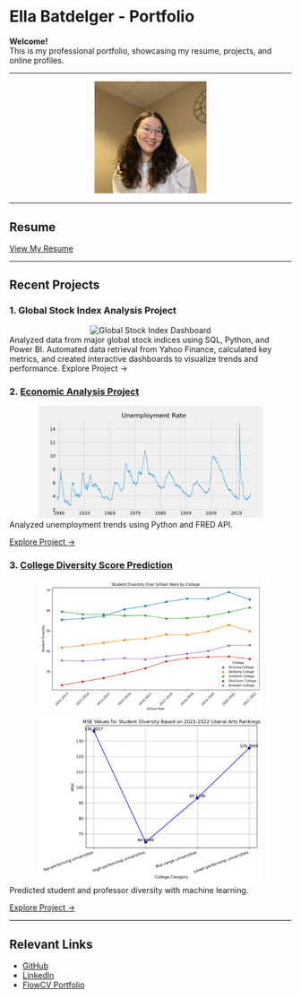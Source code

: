 # Ella Batdelger - Portfolio

**Welcome!**  
This is my professional portfolio, showcasing my resume, projects, and online profiles.

---
<div align="center">
    <img src="./Images/ProfilePic.jpeg" alt="Ella Batdelger" width="200" />
</div>

---

## Resume
[View My Resume](./Ella_Batdelger_CV.pdf)


---

## Recent Projects
### 1. Global Stock Index Analysis Project
<div align="center"> <img src="./Images/StockDashboard.png" alt="Global Stock Index Dashboard" width="400" /> </div> 
Analyzed data from major global stock indices using SQL, Python, and Power BI. Automated data retrieval from Yahoo Finance, calculated key metrics, and created interactive dashboards to visualize trends and performance.
Explore Project →


### 2. [Economic Analysis Project](./Economic%20Analysis%20Project/)
<div align="center">
    <img src="./Images/UnemploymentRate.png" alt="Unemployment Rate Analysis" width="400" />
</div>
Analyzed unemployment trends using Python and FRED API.  

[Explore Project →](https://github.com/ellabatdelger/portfolio/tree/main/Economic%20Analysis%20Project)

### 3. [College Diversity Score Prediction](./College%20Diversity%20Score%20Prediction%20Project/)
<div align="center">
    <img src="./Images/StudentDiversityImage.png" alt="Student Diversity Analysis" width="400" />
    <img src="./Images/MSEStudentDiversity.png" alt="Model Performance MSE" width="400" />
</div>
Predicted student and professor diversity with machine learning.

[Explore Project →](https://github.com/EllaBatdelger/EllaBatdelger.github.io/tree/main/College%20Diversity%20Score%20Prediction%20Project)

---

## Relevant Links
- [GitHub](https://github.com/ellabatdelger)
- [LinkedIn](https://www.linkedin.com/in/ella-batdelger-796644167/)
- [FlowCV Portfolio](https://flowcv.me/ella-batdelger)
